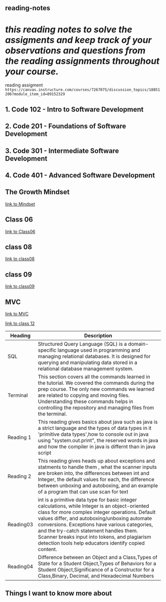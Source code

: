 ## **reading-notes**

# *this reading notes to solve the assigments and  keep track of your observations and questions from the reading assignments throughout your course.*

reading assigment `https://canvas.instructure.com/courses/7267075/discussion_topics/18851206?module_item_id=89152329`

## 1.  Code 102 - Intro to Software Development
## 2.  Code 201 - Foundations of Software Development
## 3. Code 301 - Intermediate Software Development
## 4. Code 401 - Advanced Software Development
## The Growth Mindset
[link to Mindset](./READMEMindset.md)
## Class 06

[link to Class06](./class06.md)

## class 08

[link to class08](./DRY.md)

## class 09

[link to class09](./HTTP.md)

## MVC 
[link to MVC](./Spring%20MVC.md)

[link to class 12](./reademe12.md)





| Heading  | Description                                                                                                  |
|----------|--------------------------------------------------------------------------------------------------------------|
| SQL      | Structured Query Language (SQL) is a domain-specific language used in programming and managing relational databases. It is designed for querying and manipulating data stored in a relational database management system. |
| Terminal | This section covers all the commands learned in the tutorial. We covered the commands during the prep course. The only new commands we learned are related to copying and moving files. Understanding these commands helps in controlling the repository and managing files from the terminal. |
Reading 1 | This reading gives basics about java such as java is a strict language and the types of data types in it 'primitive data types',how to console out in java using "system.out.print", the reserved words in java and how the compiler in java is differnt than in java script|
Reading 2 | This reading gives heads up about exceptions and statments to handle them , what the scanner inputs are broken into, the differences between int and Integer, the default values for each, the difference between unboxing and autoboxing, and an example of a program that can use scan for text|
Reading03 | int is a primitive data type for basic integer calculations, while Integer is an object-oriented class for more complex integer operations. Default values differ, and autoboxing/unboxing automate conversions. Exceptions have various categories, and the try-catch statement handles them. Scanner breaks input into tokens, and plagiarism detection tools help educators identify copied content.|
Reading04 |  Difference between an Object and a Class,Types of State for a Student Object,Types of Behaviors for a Student Object,Significance of a Constructor for a Class,Binary, Decimal, and Hexadecimal Numbers|








## Things I want to know more about 



